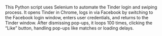 This Python script uses Selenium to automate the Tinder login and swiping process. It opens Tinder in Chrome, logs in via Facebook by switching to the Facebook login window, enters user credentials, and returns to the Tinder window. After dismissing pop-ups, it loops 100 times, clicking the “Like” button, handling pop-ups like matches or loading delays.
